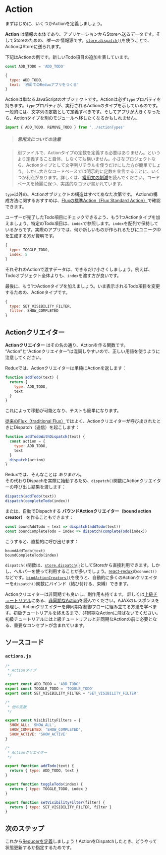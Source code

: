 # Action

まずはじめに、いくつかActionを定義しましょう。

**Action** は情報の本体であり、アプリケーションからStoreへ送るデータです。そしてStoreのための、*唯一の* 情報源です。[`store.dispatch()`](../api/Store.md#dispatch)を使うことで、ActionはStoreに送られます。

下記はActionの例です。新しいTodo項目の追加を表しています。

```js
const ADD_TODO = 'ADD_TODO'
```

```js
{
  type: ADD_TODO,
  text: '初めてのReduxアプリをつくる'
}
```

Actionは単なるJavaScriptのオブジェクトです。Actionは必ず`type`プロパティを持ちます。`type`プロパティが、実行されるActionのタイプを示しているのです。一般的には、文字列の定数として定義すべきです。そしてアプリが大きくなったら、Actionタイプを別のモジュールへ移したくなるかもしれません。

```js
import { ADD_TODO, REMOVE_TODO } from '../actionTypes'
```

>##### 常用文についての注意

>別ファイルで、Actionタイプの定数を定義する必要はありません。というより定義すること自体、しなくても構いません。小さなプロジェクトなら、Actionタイプとして文字列リテラルを使うだけにした方が簡単でしょう。しかし大きなコードベースでは明示的に定数を宣言することに、いくつか利点があります。詳しくは、[常用文の削減](../recipes/ReducingBoilerplate.md)を読んでください。コードベースを綺麗に保つ、実践的なコツが書かれています。

`type`以外の、Actionオブジェクトの構造はすべてあなた次第です。 Actionの構成方法に関するおすすめは、[Fluxの標準Action（Flux Standard Action）](https://github.com/acdlite/flux-standard-action)で確認できます。

ユーザーが完了したTodo項目にチェックできるよう、もう1つActionタイプを加えましょう。特定のTodo項目は、`index`で参照します。`index`を配列で保持しているからです。実際のアプリでは、何か新しいものが作られるたびにユニークIDを生成する方が賢明です。

```js
{
  type: TOGGLE_TODO,
  index: 5
}
```

それぞれのActionで渡すデータは、できるだけ小さくしましょう。例えば、Todoオブジェクト全体よりも、`index`を渡す方が良いです。

最後に、もう1つActionタイプを加えましょう。いま表示されるTodo項目を変更するための、Actionタイプです。

```js
{
  type: SET_VISIBILITY_FILTER,
  filter: SHOW_COMPLETED
}
```

## Actionクリエイター

**Actionクリエイター** はその名の通り、Actionを作る関数です。 “Action”と“Actionクリエイター”は混同しやすいので、正しい用語を使うように注意してください。

Reduxでは、Actionクリエイターは単純にActionを返します：

```js
function addTodo(text) {
  return {
    type: ADD_TODO,
    text
  }
}
```

これによって移動が可能となり、テストも簡単になります。

[従来のFlux（traditional Flux）](http://facebook.github.io/flux)ではよく、Actionクリエイターが呼び出されたときにDispatch（送信）を起こします：

```js
function addTodoWithDispatch(text) {
  const action = {
    type: ADD_TODO,
    text
  }
  dispatch(action)
}
```

Reduxでは、そんなことは *ありません*。  
その代わりDispachを実際に始動するため、`dispatch()`関数にActionクリエイターの呼び出し結果を渡します：

```js
dispatch(addTodo(text))
dispatch(completeTodo(index))
```

または、自動でDispachする **バウンドActionクリエイター（bound action creator）** を作ることもできます：

```js
const boundAddTodo = text => dispatch(addTodo(text))
const boundCompleteTodo = index => dispatch(completeTodo(index))
```

こうすると、直接的に呼び出せます：

```
boundAddTodo(text)
boundCompleteTodo(index)
```

`dispatch()`関数は、[`store.dispatch()`](../api/Store.md#dispatch)としてStoreから直接利用できます。しかし、ヘルパーを使って利用することが多いでしょう。[react-redux](http://github.com/gaearon/react-redux)の`connect()`などです。[`bindActionCreators()`](../api/bindActionCreators.md)を使うと、自動的に多くのActionクリエイターを`dispatch()`関数にバインド（結び付ける、束縛）できます。

Actionクリエイターは非同期でも良いし、副作用も持てます。 詳しくは[上級チュートリアル](../advanced/README.md)にある、[非同期なAction](../advanced/AsyncActions.md)を読んでください。AJAXのレスポンスを処理し、Actionクリエイターを非同期な制御フローに組み立てる方法を学べます。初級チュートリアルを終えるまで、非同期なActionに飛ばないでください。 初級チュートリアルには上級チュートリアルと非同期なActionの前に必要となる、重要なコンセプトが含まれています。

## ソースコード

### `actions.js`

```js
/*
 * Actionタイプ
 */

export const ADD_TODO = 'ADD_TODO'
export const TOGGLE_TODO = 'TOGGLE_TODO'
export const SET_VISIBILITY_FILTER = 'SET_VISIBILITY_FILTER'

/*
 * 他の定数
 */

export const VisibilityFilters = {
  SHOW_ALL: 'SHOW_ALL',
  SHOW_COMPLETED: 'SHOW_COMPLETED',
  SHOW_ACTIVE: 'SHOW_ACTIVE'
}

/*
 * Actionクリエイター
 */

export function addTodo(text) {
  return { type: ADD_TODO, text }
}

export function toggleTodo(index) {
  return { type: TOGGLE_TODO, index }
}

export function setVisibilityFilter(filter) {
  return { type: SET_VISIBILITY_FILTER, filter }
}
```

## 次のステップ

これから[Reducerを定義](Reducers.md)しましょう！ActionをDispatchしたとき、どうやって状態更新するか指定するためです。

